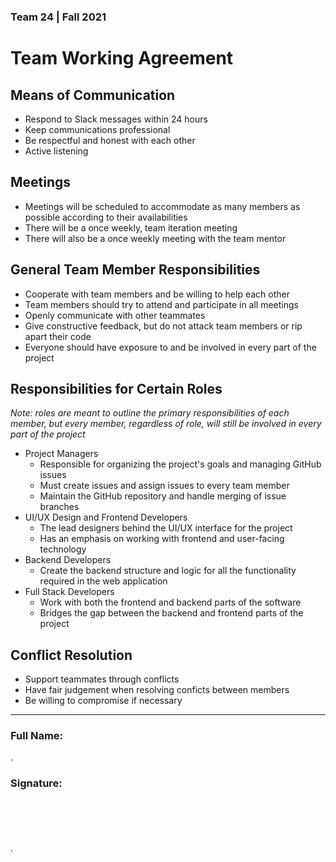 ### Team 24 | Fall 2021
# Team Working Agreement

## Means of Communication
- Respond to Slack messages within 24 hours
- Keep communications professional
- Be respectful and honest with each other
- Active listening

## Meetings 
- Meetings will be scheduled to accommodate as many members as possible according to their availabilities
- There will be a once weekly, team iteration meeting
- There will also be a once weekly meeting with the team mentor

## General Team Member Responsibilities
- Cooperate with team members and be willing to help each other
- Team members should try to attend and participate in all meetings
- Openly communicate with other teammates
- Give constructive feedback, but do not attack team members or rip apart their code
- Everyone should have exposure to and be involved in every part of the project

## Responsibilities for Certain Roles
*Note: roles are meant to outline the primary responsibilities of each member, but every member, regardless of role, will still be involved in every part of the project*
- Project Managers
  - Responsible for organizing the project's goals and managing GitHub issues
  - Must create issues and assign issues to every team member
  - Maintain the GitHub repository and handle merging of issue branches
- UI/UX Design and Frontend Developers
  - The lead designers behind the UI/UX interface for the project
  - Has an emphasis on working with frontend and user-facing technology
- Backend Developers
  - Create the backend structure and logic for all the functionality required in the web application
- Full Stack Developers
  - Work with both the frontend and backend parts of the software
  - Bridges the gap between the backend and frontend parts of the project

## Conflict Resolution
- Support teammates through conflicts
- Have fair judgement when resolving conficts between members
- Be willing to compromise if necessary 

---

### Full Name:  

.
### Signature:
\
\
\
\
.